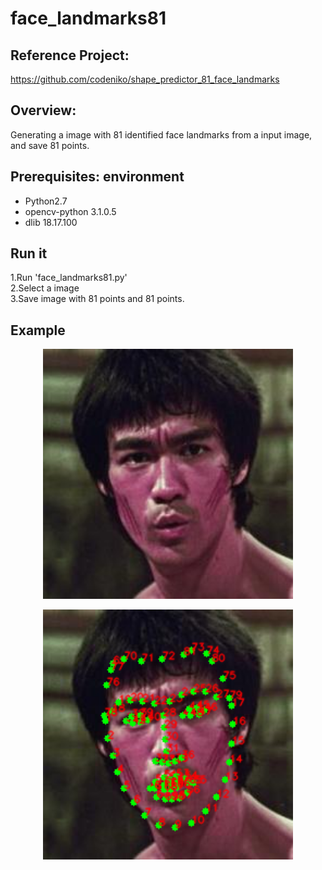 # face_landmarks81
## Reference Project:<br>
https://github.com/codeniko/shape_predictor_81_face_landmarks<br>
## Overview:<br>
Generating a image with 81 identified face landmarks from a input image, and save 81 points.<br>
## Prerequisites: environment
* Python2.7
* opencv-python 3.1.0.5
* dlib 18.17.100
## Run it
1.Run 'face_landmarks81.py'<br>
2.Select a image<br>
3.Save image with 81 points and 81 points.<br>
## Example
<p align="center"><img src="example/input_1.jpg" alt="input" width="400"></p>
<p align="center"><img src="example/input_1_81_landmarks.png" alt="output" width="400"></p>
